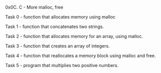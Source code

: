 0x0C. C - More malloc, free

Task 0 - function that allocates memory using malloc

Task 1 - function that concatenates two strings.

Task 2 - function that allocates memory for an array, using malloc.

Task 3 -  function that creates an array of integers.

Task 4 - function that reallocates a memory block using malloc and free.

Task 5 - program that multiplies two positive numbers.
